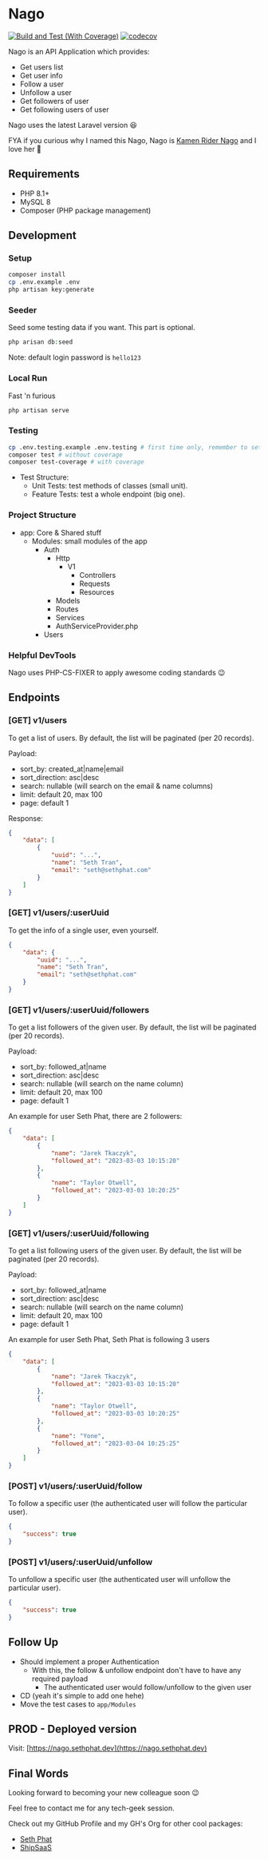 # Nago

[![Build and Test (With Coverage)](https://github.com/sethsandaru/nago/actions/workflows/build-and-test.yaml/badge.svg)](https://github.com/sethsandaru/nago/actions/workflows/build-and-test.yaml)
[![codecov](https://codecov.io/gh/sethsandaru/nago/branch/main/graph/badge.svg?token=DA8TO7XCOK)](https://codecov.io/gh/sethsandaru/nago)


Nago is an API Application which provides:

- Get users list
- Get user info
- Follow a user
- Unfollow a user
- Get followers of user
- Get following users of user

Nago uses the latest Laravel version 😆

FYA if you curious why I named this Nago, Nago is [Kamen Rider Nago](https://kamenrider.fandom.com/wiki/Neon_Kurama) and I love her 🫣

## Requirements
- PHP 8.1+
- MySQL 8
- Composer (PHP package management)

## Development

### Setup

```bash
composer install
cp .env.example .env
php artisan key:generate
```

### Seeder

Seed some testing data if you want. This part is optional.

```php
php arisan db:seed
```

Note: default login password is `hello123`

### Local Run

Fast 'n furious

```bash
php artisan serve
```

### Testing

```bash
cp .env.testing.example .env.testing # first time only, remember to set the vars
composer test # without coverage
composer test-coverage # with coverage
```

- Test Structure:
  - Unit Tests: test methods of classes (small unit).
  - Feature Tests: test a whole endpoint (big one).

### Project Structure

- app: Core & Shared stuff
  - Modules: small modules of the app
    - Auth
      - Http
        - V1
          - Controllers
          - Requests
          - Resources
      - Models
      - Routes
      - Services
      - AuthServiceProvider.php
    - Users

### Helpful DevTools

Nago uses PHP-CS-FIXER to apply awesome coding standards 😉

## Endpoints

### [GET] v1/users

To get a list of users. By default, the list will be paginated (per 20 records).

Payload:

- sort_by: created_at|name|email
- sort_direction: asc|desc
- search: nullable (will search on the email & name columns)
- limit: default 20, max 100
- page: default 1

Response:

```json
{
    "data": [
        {
            "uuid": "...",
            "name": "Seth Tran",
            "email": "seth@sethphat.com"
        }
    ]
}
```

### [GET] v1/users/:userUuid

To get the info of a single user, even yourself.

```json
{
    "data": {
        "uuid": "...",
        "name": "Seth Tran",
        "email": "seth@sethphat.com"
    }
}
```

### [GET] v1/users/:userUuid/followers

To get a list followers of the given user. By default, the list will be paginated (per 20 records).

Payload:

- sort_by: followed_at|name
- sort_direction: asc|desc
- search: nullable (will search on the name column)
- limit: default 20, max 100
- page: default 1

An example for user Seth Phat, there are 2 followers:

```json
{
    "data": [
        {
            "name": "Jarek Tkaczyk",
            "followed_at": "2023-03-03 10:15:20"
        },
        {
            "name": "Taylor Otwell",
            "followed_at": "2023-03-03 10:20:25"
        }
    ]
}
```

### [GET] v1/users/:userUuid/following

To get a list following users of the given user. By default, the list will be paginated (per 20 records).

Payload:

- sort_by: followed_at|name
- sort_direction: asc|desc
- search: nullable (will search on the name column)
- limit: default 20, max 100
- page: default 1

An example for user Seth Phat, Seth Phat is following 3 users

```json
{
    "data": [
        {
            "name": "Jarek Tkaczyk",
            "followed_at": "2023-03-03 10:15:20"
        },
        {
            "name": "Taylor Otwell",
            "followed_at": "2023-03-03 10:20:25"
        },
        {
            "name": "Yone",
            "followed_at": "2023-03-04 10:25:25"
        }
    ]
}
```

### [POST] v1/users/:userUuid/follow

To follow a specific user (the authenticated user will follow the particular user).

```json
{
    "success": true
}
```

### [POST] v1/users/:userUuid/unfollow

To unfollow a specific user (the authenticated user will unfollow the particular user).

```json
{
    "success": true
}
```

## Follow Up

- Should implement a proper Authentication
  - With this, the follow & unfollow endpoint don't have to have any required payload
    - The authenticated user would follow/unfollow to the given user
- CD (yeah it's simple to add one hehe)
- Move the test cases to `app/Modules`

## PROD - Deployed version

Visit: [https://nago.sethphat.dev](https://nago.sethphat.dev)

## Final Words

Looking forward to becoming your new colleague soon 😉

Feel free to contact me for any tech-geek session.

Check out my GitHub Profile and my GH's Org for other cool packages:

- [Seth Phat](https://github.com/sethsandaru)
- [ShipSaaS](https://github.com/shipsaas)

